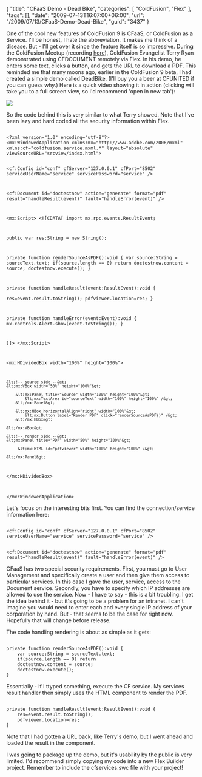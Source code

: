 {
	"title": "CFaaS Demo - Dead Bike",
	"categories": [
		"ColdFusion",
		"Flex"
	],
	"tags": [],
	"date": "2009-07-13T16:07:00+06:00",
	"url": "/2009/07/13/CFaaS-Demo-Dead-Bike",
	"guid": "3437"
}

One of the cool new features of ColdFusion 9 is CFaaS, or ColdFusion as a Service. I'll be honest, I hate the abbreviation. It makes me think of a disease. But - I'll get over it since the feature itself is so impressive. During the ColdFusion Meetup (recording <a href="http://experts.na3.acrobat.com/p53217737/">here</a>), ColdFusion Evangelist Terry Ryan demonstrated using CFDOCUMENT remotely via Flex. In his demo, he enters some text, clicks a button, and gets the URL to download a PDF. This reminded me that many moons ago, earlier in the ColdFusion 9 beta, I had created a simple demo called DeadBike. (I'll buy you a beer at CFUNITED if you can guess why.) Here is a quick video showing it in action (clicking will take you to a full screen view, so I'd recommend 'open in new tab'):

<a href="http://screencast.com/t/1VUtdwZmwY"><img src="http://static.raymondcamden.com/images//Picture 172.png"></a>

So the code behind this is very similar to what Terry showed. Note that I've been lazy and hard coded all the security information within Flex.

<code>
&lt;?xml version="1.0" encoding="utf-8"?&gt;
&lt;mx:WindowedApplication xmlns:mx="http://www.adobe.com/2006/mxml" xmlns:cf="coldfusion.service.mxml.*" layout="absolute" viewSourceURL="srcview/index.html"&gt;

&lt;cf:Config id="conf" cfServer="127.0.0.1" cfPort="8502" serviceUserName="service" servicePassword="service" /&gt; 

&lt;cf:Document id="doctestnow" action="generate" format="pdf" result="handleResult(event)" fault="handleError(event)" /&gt; 

&lt;mx:Script&gt;
&lt;![CDATA[
import mx.rpc.events.ResultEvent;

public var res:String = new String();

private function renderSourceAsPDF():void {
	var source:String = sourceText.text;
	if(source.length == 0) return
	doctestnow.content = source;
	doctestnow.execute();
}		

private function handleResult(event:ResultEvent):void {  
	res=event.result.toString(); 
	pdfviewer.location=res;	
} 
        
private function handleError(event:Event):void { 
    mx.controls.Alert.show(event.toString()); 
} 

]]&gt;
&lt;/mx:Script&gt;

&lt;mx:HDividedBox width="100%" height="100%"&gt;

	&lt;!-- source side --&gt;	
	&lt;mx:VBox width="50%" height="100%"&gt;
		
		&lt;mx:Panel title="Source" width="100%" height="100%"&gt;	
			&lt;mx:TextArea id="sourceText" width="100%" height="100%" /&gt;
		&lt;/mx:Panel&gt;
	
		&lt;mx:HBox horizontalAlign="right" width="100%"&gt;
			&lt;mx:Button label="Render PDF" click="renderSourceAsPDF()" /&gt;
		&lt;/mx:HBox&gt;

	&lt;/mx:VBox&gt;
	
	&lt;!-- render side --&gt;
	&lt;mx:Panel title="PDF" width="50%" height="100%"&gt;	
		
		 &lt;mx:HTML id="pdfviewer" width="100%" height="100%" /&gt;

	&lt;/mx:Panel&gt;

&lt;/mx:HDividedBox&gt;	

&lt;/mx:WindowedApplication&gt;
</code>

Let's focus on the interesting bits first. You can find the connection/service information here:

<code>
&lt;cf:Config id="conf" cfServer="127.0.0.1" cfPort="8502" serviceUserName="service" servicePassword="service" /&gt; 

&lt;cf:Document id="doctestnow" action="generate" format="pdf" result="handleResult(event)" fault="handleError(event)" /&gt; 
</code>

CFaaS has two special security requirements. First, you must go to User Management and specifically create a user and then give them access to particular services. In this case I gave the user, service, access to the Document service. Secondly, you have to specify which IP addresses are allowed to use the service. Now - I have to say - this is a bit troubling. I get the idea behind it - but it's going to be a problem for an intranet. I can't imagine you would need to enter each and every single IP address of your corporation by hand. But - that seems to be the case for right now. Hopefully that will change before release. 

The code handling rendering is about as simple as it gets:

<code>
private function renderSourceAsPDF():void {
	var source:String = sourceText.text;
	if(source.length == 0) return
	doctestnow.content = source;
	doctestnow.execute();
}		
</code>

Essentially - if I ttyped something, execute the CF service. My services result handler then simply uses the HTML component to render the PDF.

<code>
private function handleResult(event:ResultEvent):void {  
	res=event.result.toString(); 
	pdfviewer.location=res;	
} 
</code>

Note that I had gotten a URL back, like Terry's demo, but I went ahead and loaded the result in the component. 

I was going to package up the demo, but it's usability by the public is very limited. I'd recommend simply copying my code into a new Flex Builder project. Remember to include the cfservices.swc file with your project!